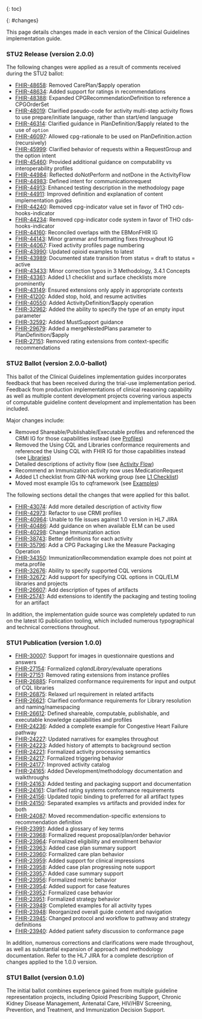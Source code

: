 {: toc}

{: #changes}

This page details changes made in each version of the Clinical Guidelines implementation guide.

### STU2 Release (version 2.0.0)

The following changes were applied as a result of comments received during the STU2 ballot:

* [FHIR-48658](https://jira.hl7.org/browse/FHIR-48658): Removed CarePlan/$apply operation
* [FHIR-48634](https://jira.hl7.org/browse/FHIR-48634): Added support for ratings in recommendations
* [FHIR-48388](https://jira.hl7.org/browse/FHIR-48388): Expanded CPGRecommendationDefinition to reference a CPGOrderSet
* [FHIR-48019](https://jira.hl7.org/browse/FHIR-48019): Clarified pseudo-code for activity multi-step activity flows to use prepare/initiate language, rather than start/end language
* [FHIR-46314](https://jira.hl7.org/browse/FHIR-46314): Clarified guidance in PlanDefinition/$apply related to the use of `option`
* [FHIR-46097](https://jira.hl7.org/browse/FHIR-46097): Allowed cpg-rationale to be used on PlanDefinition.action (recursively)
* [FHIR-45999](https://jira.hl7.org/browse/FHIR-45999): Clarified behavior of requests within a RequestGroup and the option intent
* [FHIR-45460](https://jira.hl7.org/browse/FHIR-45460): Provided additional guidance on computability vs interoperability profiles
* [FHIR-44984](https://jira.hl7.org/browse/FHIR-44984): Reflected doNotPerform and notDone in the ActivityFlow
* [FHIR-44983](https://jira.hl7.org/browse/FHIR-44983): Defined intent for communicationrequest
* [FHIR-44913](https://jira.hl7.org/browse/FHIR-44913): Enhanced testing description in the methodology page
* [FHIR-44911](https://jira.hl7.org/browse/FHIR-44911): Improved definition and explanation of content implementation guides
* [FHIR-44240](https://jira.hl7.org/browse/FHIR-44240): Removed cpg-indicator value set in favor of THO cds-hooks-indicator
* [FHIR-44234](https://jira.hl7.org/browse/FHIR-44234): Removed cpg-indicator code system in favor of THO cds-hooks-indicator
* [FHIR-44160](https://jira.hl7.org/browse/FHIR-44160): Reconciled overlaps with the EBMonFHIR IG
* [FHIR-44143](https://jira.hl7.org/browse/FHIR-44143): Minor grammar and formatting fixes throughout IG
* [FHIR-44067](https://jira.hl7.org/browse/FHIR-44067): Fixed activity profiles page numbering
* [FHIR-43990](https://jira.hl7.org/browse/FHIR-43990): Updated opioid examples to latest 
* [FHIR-43989](https://jira.hl7.org/browse/FHIR-43989): Documented state transition from status = draft to status = active
* [FHIR-43433](https://jira.hl7.org/browse/FHIR-43433): Minor correction typos in 3 Methodology, 3.4.1 Concepts
* [FHIR-43361](https://jira.hl7.org/browse/FHIR-43361): Added L1 checklist and surface checklists more prominently
* [FHIR-43149](https://jira.hl7.org/browse/FHIR-43149): Ensured extensions only apply in appropriate contexts
* [FHIR-41200](https://jira.hl7.org/browse/FHIR-41200): Added stop, hold, and resume activities
* [FHIR-40550](https://jira.hl7.org/browse/FHIR-40550): Added ActivityDefinition/$apply operation
* [FHIR-32962](https://jira.hl7.org/browse/FHIR-32962): Added the ability to specify the type of an empty input parameter
* [FHIR-32592](https://jira.hl7.org/browse/FHIR-32592): Added MustSupport guidance
* [FHIR-29679](https://jira.hl7.org/browse/FHIR-29679): Added a mergeNestedPlans parameter to PlanDefinition/$apply
* [FHIR-27151](https://jira.hl7.org/browse/FHIR-27151): Removed rating extensions from context-specific recommendations

### STU2 Ballot (version 2.0.0-ballot)

This ballot of the Clinical Guidelines implementation guides incorporates feedback that has been received during the trial-use 
implementation period. Feedback from production implementations of clinical reasoning capability as well as multiple content 
development projects covering various aspects of computable guideline content development and implementation has been included.

Major changes include:

* Removed Shareable/Publishable/Executable profiles and referenced the CRMI IG for those capabilities instead (see [Profiles](profiles.html))
* Removed the Using CQL and Libraries conformance requirements and referenced the Using CQL with FHIR IG for those capabilities instead (see [Libraries](libraries.html))
* Detailed descriptions of activity flow (see [Activity Flow](activityflow.html))
* Recommend an Immunization activity now uses MedicationRequest 
* Added L1 checklist from GIN-NA working group (see [L1 Checklist](clinical-guidelines-development-L1-checklist.html))
* Moved most example IGs to cqframework (see [Examples](examples.html))

The following sections detail the changes that were applied for this ballot.

* [FHIR-43074](https://jira.hl7.org/browse/FHIR-43074): Add more detailed description of activity flow
* [FHIR-42973](https://jira.hl7.org/browse/FHIR-42973): Refactor to use CRMI profiles
* [FHIR-40964](https://jira.hl7.org/browse/FHIR-40964): Unable to file issues against 1.0 version in HL7 JIRA
* [FHIR-40486](https://jira.hl7.org/browse/FHIR-40486): Add guidance on when available ELM can be used
* [FHIR-40298](https://jira.hl7.org/browse/FHIR-40298): Change Immunization action
* [FHIR-38743](https://jira.hl7.org/browse/FHIR-38743): Better definitions for each activity
* [FHIR-35796](https://jira.hl7.org/browse/FHIR-35796): Add a CPG Packaging Like the Measure Packaging Operation
* [FHIR-34350](https://jira.hl7.org/browse/FHIR-34350): ImmunizationRecommendation example does not point at meta.profile
* [FHIR-32676](https://jira.hl7.org/browse/FHIR-32676): Ability to specify supported CQL versions
* [FHIR-32672](https://jira.hl7.org/browse/FHIR-32672): Add support for specifying CQL options in CQL/ELM libraries and projects
* [FHIR-26607](https://jira.hl7.org/browse/FHIR-26607): Add description of types of artifacts
* [FHIR-25741](https://jira.hl7.org/browse/FHIR-25741): Add extensions to identify the packaging and testing tooling for an artifact

In addition, the implementation guide source was completely updated to run on the latest IG publication tooling, which included numerous typographical and technical corrections throughout.

### STU1 Publication (version 1.0.0)

* [FHIR-30007](https://jira.hl7.org/browse/FHIR-30007): Support for images in questionnaire questions and answers
* [FHIR-27154](https://jira.hl7.org/browse/FHIR-27154): Formalized $cql and Library/$evaluate operations
* [FHIR-27151](https://jira.hl7.org/browse/FHIR-27151): Removed rating extensions from instance profiles
* [FHIR-26885](https://jira.hl7.org/browse/FHIR-26885): Formalized conformance requirements for input and output of CQL libraries
* [FHIR-26875](https://jira.hl7.org/browse/FHIR-26875): Relaxed url requirement in related artifacts
* [FHIR-26621](https://jira.hl7.org/browse/FHIR-26621): Clarified conformance requirements for Library resolution and naming/namespacing
* [FHIR-26612](https://jira.hl7.org/browse/FHIR-26612): Defined shareable, computable, publishable, and executable knowledge capabilities and profiles
* [FHIR-24236](https://jira.hl7.org/browse/FHIR-24236): Added a complete example for Congestive Heart Failure pathway
* [FHIR-24227](https://jira.hl7.org/browse/FHIR-24227): Updated narratives for examples throughout
* [FHIR-24223](https://jira.hl7.org/browse/FHIR-24223): Added history of attempts to background section
* [FHIR-24221](https://jira.hl7.org/browse/FHIR-24221): Formalized activity processing semantics
* [FHIR-24217](https://jira.hl7.org/browse/FHIR-24217): Formalized triggering behavior
* [FHIR-24177](https://jira.hl7.org/browse/FHIR-24177): Improved activity catalog
* [FHIR-24165](https://jira.hl7.org/browse/FHIR-24165): Added Development/methodology documentation and walkthroughs
* [FHIR-24163](https://jira.hl7.org/browse/FHIR-24163): Added testing and packaging support and documentation
* [FHIR-24161](https://jira.hl7.org/browse/FHIR-24161): Clarified rating systems conformance requirements
* [FHIR-24156](https://jira.hl7.org/browse/FHIR-24156): Updated topic binding to preferred for all artifact types
* [FHIR-24150](https://jira.hl7.org/browse/FHIR-24150): Separated examples vs artifacts and provided index for both
* [FHIR-24087](https://jira.hl7.org/browse/FHIR-24087): Moved recommendation-specific extensions to recommendation definition
* [FHIR-23991](https://jira.hl7.org/browse/FHIR-23991): Added a glossary of key terms
* [FHIR-23968](https://jira.hl7.org/browse/FHIR-23968): Formalized request proposal/plan/order behavior
* [FHIR-23964](https://jira.hl7.org/browse/FHIR-23964): Formalized eligibility and enrollment behavior
* [FHIR-23963](https://jira.hl7.org/browse/FHIR-23963): Added case plan summary support
* [FHIR-23960](https://jira.hl7.org/browse/FHIR-23960): Formalized care plan behavior
* [FHIR-23959](https://jira.hl7.org/browse/FHIR-23959): Added support for clinical impressions
* [FHIR-23958](https://jira.hl7.org/browse/FHIR-23958): Added case plan progressing note support
* [FHIR-23957](https://jira.hl7.org/browse/FHIR-23957): Added case summary support
* [FHIR-23956](https://jira.hl7.org/browse/FHIR-23956): Formalized metric behavior
* [FHIR-23954](https://jira.hl7.org/browse/FHIR-23954): Added support for case features
* [FHIR-23952](https://jira.hl7.org/browse/FHIR-23952): Formalized case behavior
* [FHIR-23951](https://jira.hl7.org/browse/FHIR-23951): Formalized strategy behavior
* [FHIR-23949](https://jira.hl7.org/browse/FHIR-23949): Completed examples for all activity types
* [FHIR-23948](https://jira.hl7.org/browse/FHIR-23948): Reorganized overall guide content and navigation
* [FHIR-23945](https://jira.hl7.org/browse/FHIR-23945): Changed protocol and workflow to pathway and strategy definitions
* [FHIR-23940](https://jira.hl7.org/browse/FHIR-23940): Added patient safety discussion to conformance page

In addition, numerous corrections and clarifications were made throughout, as well as substantial expansion of approach and methodology documentation. Refer to the HL7 JIRA for a complete description of changes applied to the 1.0.0 version.

### STU1 Ballot (version 0.1.0)

The initial ballot combines experience gained from multiple guideline representation projects, including Opioid Prescribing Support, Chronic Kidney Disease Management, Antenatal Care, HIV/HBV Screening, Prevention, and Treatment, and Immunization Decision Support.
